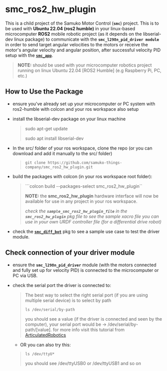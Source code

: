 # smc_ros2_hw_plugin
This is a child project of the Samuko Motor Control (**`smc`**) project. This is to be used with **Ubuntu 22.04 (ros2 humble)** in your linux-based microcomputer **ROS2** mobile robotic project (as it depends on the libserial-dev linux package) to communicate with the **`smc_l298n_pid_driver module`** in order to send target angular velocities to the motors or receive the motor's angular velocity and angular position, after successful velocity PID setup with the [**`smc_app`**](https://github.com/samuko-things-company/smc_app).

> **NOTE:** should be used with your microcomputer robotics project running on linux Ubuntu 22.04 [ROS2 Humble] (e.g Raspberry Pi, PC, etc.)


## How to Use the Package
- ensure you've already set up your microcomputer or PC system with ros2-humble with colcon and your ros workspace also setup

- install the libserial-dev package on your linux machine
  > sudo apt-get update
  >
  > sudo apt install libserial-dev

- In the src/ folder of your ros workspace, clone the repo (or you can download and add it manually to the src/ folder)
  > ```git clone https://github.com/samuko-things-company/smc_ros2_hw_plugin.git```

- build the packages with colcon (in your ros workspace root folder):
  > ```colcon build --packages-select smc_ros2_hw_plugin``
  >
  > **NOTE:** the **smc_ros2_hw_plugin** hardware interface will now be available for use in any project in your ros workspace.
  > 
  > *check the **`sample_smc_ros2_hw_plugin_file`** in the **`smc_ros2_hw_plugin`** pkg file to see the sample xacro file you can use in your own URDF controller file (for a differential drive robot)*

- check the [**`smc_diff_bot`**](https://github.com/samuko-things-company/smc_diff_bot) pkg to see a sample use case to test the driver module.

## Check connection of your driver module
- ensure the **`smc_l298n_pid_driver`** module (with the motors connected and fully set up for velocity PID) is connected to the microcomputer or PC via USB.

- check the serial port the driver is connected to:
  > The best way to select the right serial port (if you are using multiple serial device) is to select by path
  >
  > ```ls /dev/serial/by-path```
  >
  > you should see a value (if the driver is connected and seen by the computer), your serial port would be -> /dev/serial/by-path/[value]. for more info visit this tutorial from [ArticulatedRobotics](https://www.youtube.com/watch?v=eJZXRncGaGM&list=PLunhqkrRNRhYAffV8JDiFOatQXuU-NnxT&index=8)

  - OR you can also try this:
  > ```ls /dev/ttyU*```
  >
  > you should see /dev/ttyUSB0 or /dev/ttyUSB1 and so on
